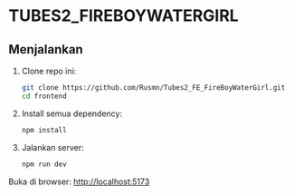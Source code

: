 # TUBES2_FIREBOYWATERGIRL

## Menjalankan

1. Clone repo ini:
   ```bash
   git clone https://github.com/Rusmn/Tubes2_FE_FireBoyWaterGirl.git
   cd frontend
   ```

2. Install semua dependency:
   ```bash
   npm install
   ```

3. Jalankan server:
   ```bash
   npm run dev
   ```

Buka di browser: [http://localhost:5173](http://localhost:5173)